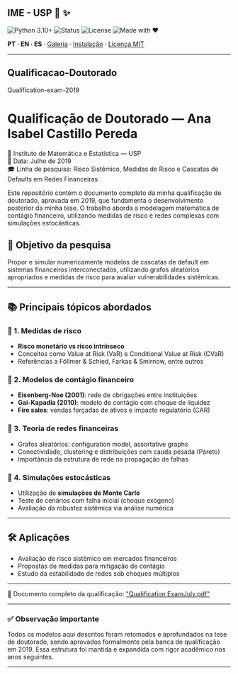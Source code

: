 <!-- HERO -->
## IME - USP  💎 ✨

![Python 3.10+](https://img.shields.io/badge/Python-3.10%2B-blue)
![Status](https://img.shields.io/badge/Status-Active-brightgreen)
![License](https://img.shields.io/badge/License-MIT-gold)
![Made with ❤](https://img.shields.io/badge/Made%20with-❤-ff69b4)

**PT · EN · ES** · [Galeria](#galeria--gifs) · [Instalação](#instalação--installation--instalación) · [Licença MIT](#licença--license--licencia)

---
## Qualificacao-Doutorado
Qualification-exam-2019
# Qualificação de Doutorado — Ana Isabel Castillo Pereda

📍 Instituto de Matemática e Estatística — USP  
📅 Data: Julho de 2019  
🎓 Linha de pesquisa: Risco Sistêmico, Medidas de Risco e Cascatas de Defaults em Redes Financeiras

Este repositório contém o documento completo da minha qualificação de doutorado, aprovada em 2019, que fundamenta o desenvolvimento posterior da minha tese. O trabalho aborda a modelagem matemática de contágio financeiro, utilizando medidas de risco e redes complexas com simulações estocásticas.

## 🧾 Objetivo da pesquisa

Propor e simular numericamente modelos de cascatas de default em sistemas financeiros interconectados, utilizando grafos aleatórios apropriados e medidas de risco para avaliar vulnerabilidades sistêmicas.

---

## 📚 Principais tópicos abordados

### 🔹 1. Medidas de risco

- **Risco monetário vs risco intrínseco**
- Conceitos como Value at Risk (VaR) e Conditional Value at Risk (CVaR)
- Referências a Föllmer & Schied, Farkas & Smirnow, entre outros

### 🔹 2. Modelos de contágio financeiro

- **Eisenberg-Noe (2001)**: rede de obrigações entre instituições
- **Gai-Kapadia (2010)**: modelo de contágio com choque de liquidez
- **Fire sales**: vendas forçadas de ativos e impacto regulatório (CAR)

### 🔹 3. Teoria de redes financeiras

- Grafos aleatórios: configuration model, assortative graphs
- Conectividade, clustering e distribuições com cauda pesada (Pareto)
- Importância da estrutura de rede na propagação de falhas

### 🔹 4. Simulações estocásticas

- Utilização de **simulações de Monte Carlo**
- Teste de cenários com falha inicial (choque exógeno)
- Avaliação da robustez sistêmica via análise numérica

---

## 🛠️ Aplicações

- Avaliação de risco sistêmico em mercados financeiros
- Propostas de medidas para mitigação de contágio
- Estudo da estabilidade de redes sob choques múltiplos

---
📄 Documento completo da qualificação: ["Qualification ExamJuly.pdf"](./Qualification%20ExamJuly.pdf)


---

### ✅ Observação importante

Todos os modelos aqui descritos foram retomados e aprofundados na tese de doutorado, sendo aprovados formalmente pela banca de qualificação em 2019. Essa estrutura foi mantida e expandida com rigor acadêmico nos anos seguintes.

---




